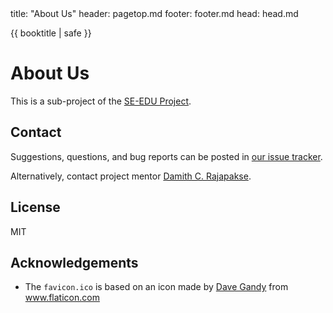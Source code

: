 <frontmatter>
  title: "About Us"
  header: pagetop.md
  footer: footer.md
  head: head.md
</frontmatter>

<div class="website-content">

{{ booktitle | safe }}

# About Us

This is a sub-project of the [SE-EDU Project](https://se-edu.github.io).
<span id="contact-info">

## Contact

Suggestions, questions, and bug reports can be posted in [our issue tracker](https://github.com/nus-oss/learningresources/issues).


Alternatively, contact project mentor [Damith C. Rajapakse](https://www.comp.nus.edu.sg/~damithch).
</span>

## License

MIT

## Acknowledgements

* The `favicon.ico` is based on an icon made by [Dave Gandy](https://www.flaticon.com/authors/dave-gandy) from www.flaticon.com 
</div>
